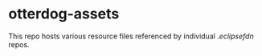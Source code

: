 # otterdog-assets

This repo hosts various resource files referenced by individual *.eclipsefdn* repos.
